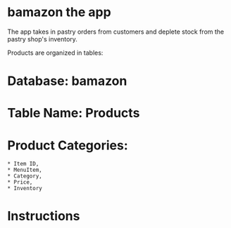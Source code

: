 # bamazon the app

The app takes in pastry orders from customers and deplete stock from the pastry shop's inventory. 

Products are organized in tables:

# Database: bamazon
# Table Name: Products
# Product Categories: 
    * Item ID, 
    * MenuItem, 
    * Category, 
    * Price, 
    * Inventory


# Instructions
